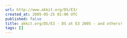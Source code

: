```yaml
---
url: http://www.akkit.org/DS/E3/
created_at: 2005-05-25 01:06 UTC
published: false
title: akkit.org/DS/E3 - DS at E3 2005 - and others!
tags: []
---
```



